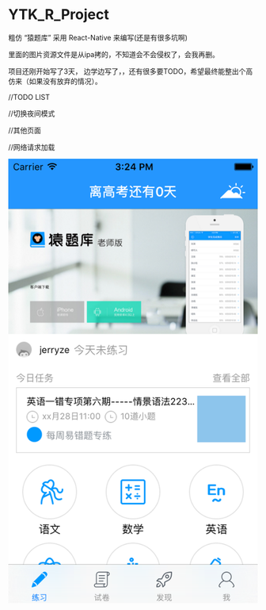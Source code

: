 # YTK_R_Project
粗仿 “猿题库” 采用 React-Native 来编写(还是有很多坑啊)

里面的图片资源文件是从ipa拷的，不知道会不会侵权了，会我再删。

项目还刚开始写了3天， 边学边写了，，还有很多要TODO，希望最终能整出个高仿来（如果没有放弃的情况）。

//TODO LIST

//切换夜间模式

//其他页面

//网络请求加载

![1](https://raw.githubusercontent.com/zewillze/YTK_R_Project/master/Simulator%20Screen%20Shot%202016%E5%B9%B47%E6%9C%8829%E6%97%A5%20%E4%B8%8B%E5%8D%883.24.17.png)

